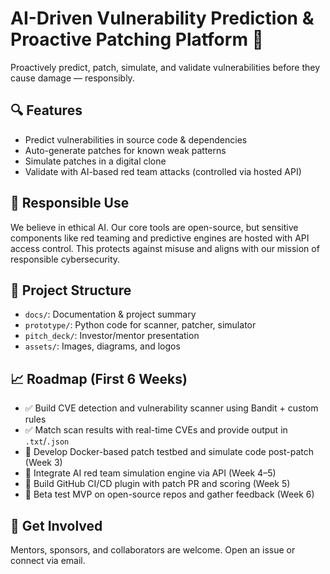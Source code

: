 # AI-Driven Vulnerability Prediction & Proactive Patching Platform 🚀

Proactively predict, patch, simulate, and validate vulnerabilities before they cause damage — responsibly.

## 🔍 Features
- Predict vulnerabilities in source code & dependencies
- Auto-generate patches for known weak patterns
- Simulate patches in a digital clone
- Validate with AI-based red team attacks (controlled via hosted API)

## 🔐 Responsible Use
We believe in ethical AI. Our core tools are open-source, but sensitive components like red teaming and predictive engines are hosted with API access control. This protects against misuse and aligns with our mission of responsible cybersecurity.

## 📁 Project Structure
- `docs/`: Documentation & project summary
- `prototype/`: Python code for scanner, patcher, simulator
- `pitch_deck/`: Investor/mentor presentation
- `assets/`: Images, diagrams, and logos

## 📈 Roadmap (First 6 Weeks)
- ✅ Build CVE detection and vulnerability scanner using Bandit + custom rules
- ✅ Match scan results with real-time CVEs and provide output in `.txt`/`.json`
- 🧪 Develop Docker-based patch testbed and simulate code post-patch (Week 3)
- 🔐 Integrate AI red team simulation engine via API (Week 4–5)
- 🔗 Build GitHub CI/CD plugin with patch PR and scoring (Week 5)
- 🧪 Beta test MVP on open-source repos and gather feedback (Week 6)

## 🤝 Get Involved
Mentors, sponsors, and collaborators are welcome. Open an issue or connect via email.